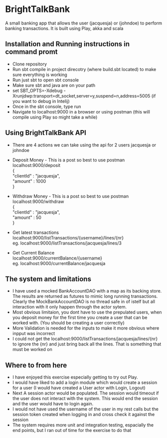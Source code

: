 # BrightTalkBank

A small banking app that allows the user (jacquesja) or (johndoe) to perform banking transactions. 
It is built using Play, akka and scala

## Installation and Running instructions in command promt

* Clone repository
* Run sbt compile in project direcotry (where build.sbt located) to make sure everything is working 
* Run just sbt to open sbt console
* Make sure sbt and java are on your path
* set SBT_OPTS=-Xdebug -Xrunjdwp:transport=dt_socket,server=y,suspend=n,address=5005 (if you want to debug in Intelij) 
* Once in the sbt console, type run
* Navigate to localhost:9000 in a browser or using postman (this will compile using Play so might take a while)

## Using BrightTalkBank API

* There are 4 actions we can take using the api for 2 users jacquesja or johndoe
* Deposit Money - This is a post so best to use postman <br />
  localhost:9000/deposit  <br />
  { <br />
	  "clientId" : "jacquesja", <br />
	  "amount" : 1000	 <br />
  } <br />

* Withdraw Money - This is a post so best to use postman <br />
  localhost:9000/withdraw  <br />
  { <br />
	  "clientId" : "jacquesja", <br />
	  "amount" : 50 <br />
  } <br />
* Get latest transactions <br />
    localhost:9000/listTransactions/{username}/lines/{nr} <br />
    eg. localhost:9000/listTransactions/jacquesja/lines/3  <br />
* Get Current Balance <br />
    localhost:9000/currentBalance/{username} <br />
    eg. localhost:9000/currentBalance/jacquesja

## The system and limitations

* I have used a mocked BankAccountDAO with a map as its backing store. The results are returned as futures to mimic long running transactions. Clearly the MockBankAccountDAO is no thread safe in of istelf but all interaction with it only happen through the actor sytem.
* Most obvious limitaion, you dont have to use the prepulated users, when you deposit money for the first time you create a user that can be worked with. (You should be creating a user correctly) 
* More Validation is needed for the inputs to make it more obvious where inpput was incorrect
* I could not get the  localhost:9000/listTransactions/jacquesja/lines/{nr} to ignore the {nr} and just bring back all the lines. That is something that must be worked on

## Where to from here

* I have enjoyed this exercise especially getting to try out Play.
* I would have liked to add a login module which would create a session for a user (I would have created a User actor with Login, Logout)
* Next A session actor would be populated. The session would timeout if the user does not interact with the system. This would end the session and the user would have to login again.
* I would not have used the username of the user in my rest calls but the session token created when logging in and cross check it against the session
* The system requires more unit and integration testing, espacially the end points, but I ran out of time for the exercise to do that
